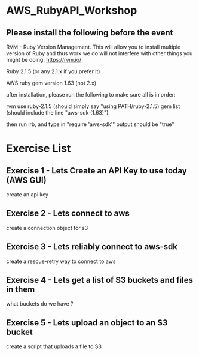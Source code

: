 # AWS_RubyAPI_Workshop

## Please install the following before the event

RVM - Ruby Version Management. This will allow you to install multiple version of Ruby and thus work we do will not interfere with other things you might be doing. https://rvm.io/

Ruby 2.1.5 (or any 2.1.x if you prefer it)

AWS ruby gem version 1.63 (not 2.x)

after installation, please run the following to make sure all is in order:

rvm use ruby-2.1.5 (should simply say "using PATH/ruby-2.1.5)
gem list (should include the line "aws-sdk (1.63)")

then run irb, and type in "require 'aws-sdk'"
output should be "true"

# Exercise List

## Exercise 1 - Lets Create an API Key to use today (AWS GUI)
create an api key

## Exercise 2 - Lets connect to aws
create a connection object for s3

## Exercise 3 - Lets reliably connect to aws-sdk
create a rescue-retry way to connect to aws

## Exercise 4 - Lets get a list of S3 buckets and files in them
what buckets do we have ?

## Exercise 5 - Lets upload an object to an S3 bucket
create a script that uploads a file to S3



